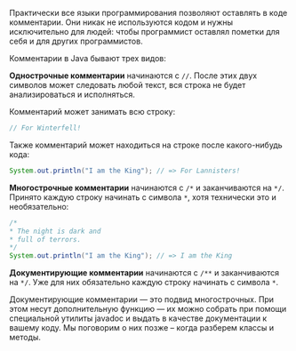 Практически все языки программирования позволяют оставлять в коде комментарии. Они никак не используются кодом и нужны исключительно для людей: чтобы программист оставлял пометки для себя и для других программистов.

Комментарии в Java бывают трех видов:

**Однострочные комментарии** начинаются с `//`. После этих двух символов может следовать любой текст, вся строка не будет анализироваться и исполняться.

Комментарий может занимать всю строку:

```java
// For Winterfell!
```

Также комментарий может находиться на строке после какого-нибудь кода:

```java
System.out.println("I am the King"); // => For Lannisters!
```

**Многострочные комментарии** начинаются с `/*` и заканчиваются на `*/`. Принято каждую строку начинать с символа `*`, хотя технически это и необязательно:

```java
/*
* The night is dark and
* full of terrors.
*/
System.out.println("I am the King"); // => I am the King
```

**Документирующие комментарии** начинаются с `/**` и заканчиваются на `*/`. Уже для них обязательно каждую строку начинать с символа `*`.

Документирующие комментарии — это подвид многострочных. При этом несут дополнительную функцию — их можно собрать при помощи специальной утилиты javadoc и выдать в качестве документации к вашему коду. Мы поговорим о них позже – когда разберем классы и методы.
